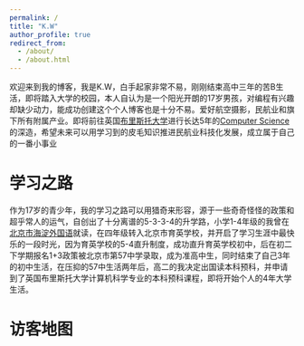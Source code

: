 ```yaml
---
permalink: /
title: "K.W"
author_profile: true
redirect_from: 
  - /about/
  - /about.html
---
```


欢迎来到我的博客，我是K.W，白手起家非常不易，刚刚结束高中三年的苦B生活，即将踏入大学的校园，本人自认为是一个阳光开朗的17岁男孩，对编程有兴趣却缺少动力，能成功创建这个个人博客也是十分不易。爱好航空摄影，民航业和旗下所有附属产业。即将前往英国[布里斯托大学](https://www.bristol.ac.uk/)进行长达5年的[Computer Science](https://www.bristol.ac.uk/study/undergraduate/2026/computer-science/bsc-computer-science/)的深造，希望未来可以用学习到的皮毛知识推进民航业科技化发展，成立属于自己的一番小事业

学习之路
======
作为17岁的青少年，我的学习之路可以用猎奇来形容，源于一些奇奇怪怪的政策和超乎常人的运气，自创出了十分离谱的5-3-3-4的升学路，小学1-4年级的我曾在[北京市海淀外国语]( https://www.bjfles.com/)就读，在四年级转入北京市育英学校，并开启了学习生涯中最快乐的一段时光，因为育英学校的5-4直升制度，成功直升育英学校初中，后在初二下学期报名1+3政策被北京市第57中学录取，成为准高中生，同时结束了自己3年的初中生活，在压抑的57中生活两年后，高二的我决定出国读本科预科，并申请到了英国布里斯托大学计算机科学专业的本科预科课程，即将开始个人的4年大学生活。

访客地图
======
<script type="text/javascript" id="mapmyvisitors" src="//mapmyvisitors.com/map.js?d=V6tFU-fisnX7cO-qW4HEAOIKpn_gJ5QpLhlZ-7RY5Ow&cl=ffffff&w=a"></script>